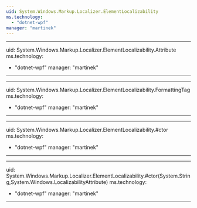 ```yaml
---
uid: System.Windows.Markup.Localizer.ElementLocalizability
ms.technology: 
  - "dotnet-wpf"
manager: "martinek"
---
```


---
uid: System.Windows.Markup.Localizer.ElementLocalizability.Attribute
ms.technology: 
  - "dotnet-wpf"
manager: "martinek"
---

---
uid: System.Windows.Markup.Localizer.ElementLocalizability.FormattingTag
ms.technology: 
  - "dotnet-wpf"
manager: "martinek"
---

---
uid: System.Windows.Markup.Localizer.ElementLocalizability.#ctor
ms.technology: 
  - "dotnet-wpf"
manager: "martinek"
---

---
uid: System.Windows.Markup.Localizer.ElementLocalizability.#ctor(System.String,System.Windows.LocalizabilityAttribute)
ms.technology: 
  - "dotnet-wpf"
manager: "martinek"
---
